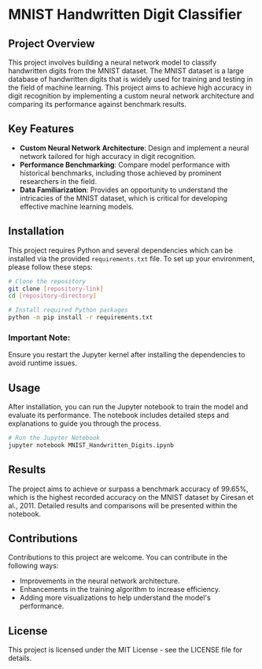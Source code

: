 
# MNIST Handwritten Digit Classifier

## Project Overview
This project involves building a neural network model to classify handwritten digits from the MNIST dataset. The MNIST dataset is a large database of handwritten digits that is widely used for training and testing in the field of machine learning. This project aims to achieve high accuracy in digit recognition by implementing a custom neural network architecture and comparing its performance against benchmark results.

## Key Features
- **Custom Neural Network Architecture**: Design and implement a neural network tailored for high accuracy in digit recognition.
- **Performance Benchmarking**: Compare model performance with historical benchmarks, including those achieved by prominent researchers in the field.
- **Data Familiarization**: Provides an opportunity to understand the intricacies of the MNIST dataset, which is critical for developing effective machine learning models.

## Installation
This project requires Python and several dependencies which can be installed via the provided `requirements.txt` file. To set up your environment, please follow these steps:

```bash
# Clone the repository
git clone [repository-link]
cd [repository-directory]

# Install required Python packages
python -m pip install -r requirements.txt
```

### Important Note:
Ensure you restart the Jupyter kernel after installing the dependencies to avoid runtime issues.

## Usage
After installation, you can run the Jupyter notebook to train the model and evaluate its performance. The notebook includes detailed steps and explanations to guide you through the process.

```bash
# Run the Jupyter Notebook
jupyter notebook MNIST_Handwritten_Digits.ipynb
```

## Results
The project aims to achieve or surpass a benchmark accuracy of 99.65%, which is the highest recorded accuracy on the MNIST dataset by Ciresan et al., 2011. Detailed results and comparisons will be presented within the notebook.

## Contributions
Contributions to this project are welcome. You can contribute in the following ways:
- Improvements in the neural network architecture.
- Enhancements in the training algorithm to increase efficiency.
- Adding more visualizations to help understand the model's performance.

## License
This project is licensed under the MIT License - see the LICENSE file for details.
